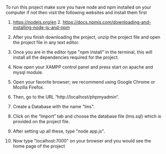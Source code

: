 To run this project make sure you have node and npm installed on your computer if not then visit the following websites and install them first 
1. https://nodejs.org/en 2. https://docs.npmjs.com/downloading-and-installing-node-js-and-npm

1. After you finish downloading the project, unzip the project file and open the project file in any text editor.
2. Once you are in the editor type "npm install" in the terminal, this will install all the dependencies required for the project.
3. Now open your XAMPP control panel and press start on apache and mysql module.
4. Open your favorite browser; we recommend using Google Chrome or Mozilla Firefox.
5. Then, go to the URL “http://localhost/phpmyadmin“.
6. Create a Database with the name "lms".
7. Click on the “Import” tab and choose the database file (lms.sql) which is provided on the project file.
8. After setting up all these, type "node app.js".
9. Now type "localhost:7000" on your browser and you would see the home page of the project
